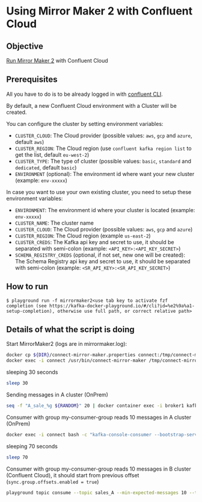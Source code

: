 # Using Mirror Maker 2 with Confluent Cloud

## Objective

[Run Mirror Maker 2](https://cwiki.apache.org/confluence/display/KAFKA/KIP-382%3A+MirrorMaker+2.0) with Confluent Cloud

## Prerequisites

All you have to do is to be already logged in with [confluent CLI](https://docs.confluent.io/confluent-cli/current/overview.html#confluent-cli-overview).

By default, a new Confluent Cloud environment with a Cluster will be created.

You can configure the cluster by setting environment variables:

* `CLUSTER_CLOUD`: The Cloud provider (possible values: `aws`, `gcp` and `azure`, default `aws`)
* `CLUSTER_REGION`: The Cloud region (use `confluent kafka region list` to get the list, default `eu-west-2`)
* `CLUSTER_TYPE`: The type of cluster (possible values: `basic`, `standard` and `dedicated`, default `basic`)
* `ENVIRONMENT` (optional): The environment id where want your new cluster (example: `env-xxxxx`) 

In case you want to use your own existing cluster, you need to setup these environment variables:

* `ENVIRONMENT`: The environment id where your cluster is located (example: `env-xxxxx`) 
* `CLUSTER_NAME`: The cluster name
* `CLUSTER_CLOUD`: The Cloud provider (possible values: `aws`, `gcp` and `azure`)
* `CLUSTER_REGION`: The Cloud region (example `us-east-2`)
* `CLUSTER_CREDS`: The Kafka api key and secret to use, it should be separated with semi-colon (example: `<API_KEY>:<API_KEY_SECRET>`)
* `SCHEMA_REGISTRY_CREDS` (optional, if not set, new one will be created): The Schema Registry api key and secret to use, it should be separated with semi-colon (example: `<SR_API_KEY>:<SR_API_KEY_SECRET>`)

## How to run

```
$ playground run -f mirrormaker2<use tab key to activate fzf completion (see https://kafka-docker-playground.io/#/cli?id=%e2%9a%a1-setup-completion), otherwise use full path, or correct relative path>
```

## Details of what the script is doing

Start MirrorMaker2 (logs are in mirrormaker.log):

```bash
docker cp ${DIR}/connect-mirror-maker.properties connect:/tmp/connect-mirror-maker.properties
docker exec -i connect /usr/bin/connect-mirror-maker /tmp/connect-mirror-maker.properties > mirrormaker.log 2>&1 &
```

sleeping 30 seconds

```bash
sleep 30
```

Sending messages in A cluster (OnPrem)

```bash
seq -f "A_sale_%g ${RANDOM}" 20 | docker container exec -i broker1 kafka-console-producer --broker-list localhost:9092 --topic sales_A
```

Consumer with group my-consumer-group reads 10 messages in A cluster (OnPrem)

```bash
docker exec -i connect bash -c "kafka-console-consumer --bootstrap-server broker1:9092 --whitelist 'sales_A' --from-beginning --max-messages 10 --consumer-property group.id=my-consumer-group"
```

sleeping 70 seconds

```bash
sleep 70
```

Consumer with group my-consumer-group reads 10 messages in B cluster (Confluent Cloud), it should start from previous offset (`sync.group.offsets.enabled = true`)

```bash
playground topic consume --topic sales_A --min-expected-messages 10 --timeout 60
```
